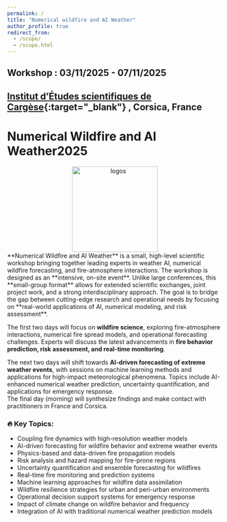 ```yaml
---
permalink: /
title: "Numerical wildfire and AI Weather"
author_profile: true
redirect_from: 
  - /scope/
  - /scope.html
---
```


## Workshop : 03/11/2025 - 07/11/2025

##  [Institut d’Études scientifiques de Cargèse](https://iesc.universita.corsica/?lang=en){:target="_blank"} ,  Corsica, France

# Numerical Wildfire and AI Weather2025
<center>
<img src="{{ site.baseurl }}/files/logos.png" alt="logos" style="height: 200px" >
</center>
**Numerical Wildfire and AI Weather** is a small, high-level scientific workshop bringing together leading experts in weather AI, numerical wildfire forecasting, and fire-atmosphere interactions. The workshop is designed as an **intensive, on-site event**. Unlike large conferences, this **small-group format** allows for extended scientific exchanges, joint project work, and a strong interdisciplinary approach. The goal is to bridge the gap between cutting-edge research and operational needs by focusing on **real-world applications of AI, numerical modeling, and risk assessment**.


The first two days will focus on **wildfire science**, exploring fire-atmosphere interactions, numerical fire spread models, and operational forecasting challenges. Experts will discuss the latest advancements in **fire behavior prediction, risk assessment, and real-time monitoring**.


The next two days will shift towards **AI-driven forecasting of extreme weather events**, with sessions on machine learning methods and applications for high-impact meteorological phenomena. Topics include AI-enhanced numerical weather prediction, uncertainty quantification, and applications for emergency response.  
The final day (morning) will synthesize findings and make contact with practitioners in France and Corsica.

### 🔥 **Key Topics:**
- Coupling fire dynamics with high-resolution weather models  
- AI-driven forecasting for wildfire behavior and extreme weather events  
- Physics-based and data-driven fire propagation models  
- Risk analysis and hazard mapping for fire-prone regions  
- Uncertainty quantification and ensemble forecasting for wildfires  
- Real-time fire monitoring and prediction systems  
- Machine learning approaches for wildfire data assimilation  
- Wildfire resilience strategies for urban and peri-urban environments  
- Operational decision support systems for emergency response  
- Impact of climate change on wildfire behavior and frequency  
- Integration of AI with traditional numerical weather prediction models  

